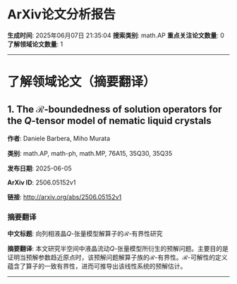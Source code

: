 # ArXiv论文分析报告

**生成时间**: 2025年06月07日 21:35:04
**搜索类别**: math.AP
**重点关注论文数量**: 0
**了解领域论文数量**: 1

---

# 了解领域论文（摘要翻译）

## 1. The $\mathcal{R}$-boundedness of solution operators for the $Q$-tensor model of nematic liquid crystals

**作者**: Daniele Barbera, Miho Murata

**类别**: math.AP, math-ph, math.MP, 76A15, 35Q30, 35Q35

**发布日期**: 2025-06-05

**ArXiv ID**: 2506.05152v1

**链接**: http://arxiv.org/abs/2506.05152v1

### 摘要翻译

**中文标题**: 向列相液晶$Q$-张量模型解算子的$\mathcal{R}$-有界性研究  

**摘要翻译**: 本文研究半空间中液晶流动$Q$-张量模型所衍生的预解问题。主要目的是证明当预解参数趋近原点时，该预解问题解算子族的$\mathcal{R}$-有界性。$\mathcal{R}$-可解性的定义蕴含了算子的一致有界性，进而可推导出该线性系统的预解估计。

---

